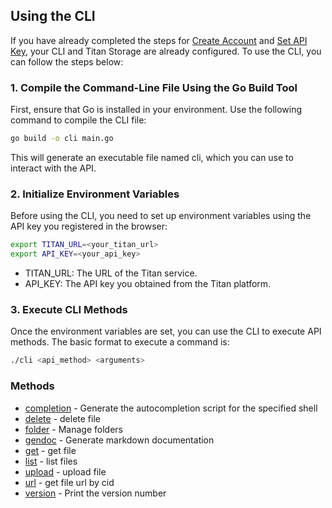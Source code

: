 ## Using the CLI

If you have already completed the steps for [Create Account](https://storage.titannet.io/login) and [Set API Key](../doc/access_key.jpg), your CLI and Titan Storage are already configured. To use the CLI, you can follow the steps below:

### 1. Compile the Command-Line File Using the Go Build Tool
First, ensure that Go is installed in your environment. Use the following command to compile the CLI file:

```bash
go build -o cli main.go
```

This will generate an executable file named cli, which you can use to interact with the API.

### 2. Initialize Environment Variables
Before using the CLI, you need to set up environment variables using the API key you registered in the browser:

```bash
export TITAN_URL=<your_titan_url>
export API_KEY=<your_api_key>
```
- TITAN_URL: The URL of the Titan service.
- API_KEY: The API key you obtained from the Titan platform.


### 3. Execute CLI Methods
Once the environment variables are set, you can use the CLI to execute API methods. The basic format to execute a command is:

```bash
./cli <api_method> <arguments>
```


### Methods

* [ completion](_completion.md)	 - Generate the autocompletion script for the specified shell
* [ delete](_delete.md)	 - delete file
* [ folder](_folder.md)	 - Manage folders
* [ gendoc](_gendoc.md)	 - Generate markdown documentation
* [ get](_get.md)	 - get file
* [ list](_list.md)	 - list files
* [ upload](_upload.md)	 - upload file
* [ url](_url.md)	 - get file url by cid
* [ version](_version.md)	 - Print the version number




